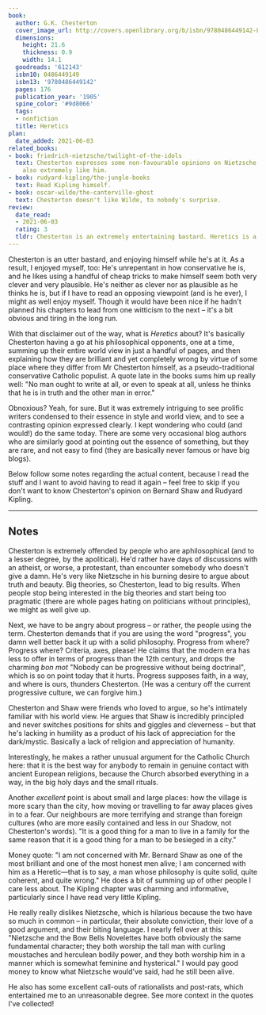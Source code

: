 ```yaml
---
book:
  author: G.K. Chesterton
  cover_image_url: http://covers.openlibrary.org/b/isbn/9780486449142-L.jpg
  dimensions:
    height: 21.6
    thickness: 0.9
    width: 14.1
  goodreads: '612143'
  isbn10: 0486449149
  isbn13: '9780486449142'
  pages: 176
  publication_year: '1905'
  spine_color: '#9d8066'
  tags:
  - nonfiction
  title: Heretics
plan:
  date_added: 2021-06-03
related_books:
- book: friedrich-nietzsche/twilight-of-the-idols
  text: Chesterton expresses some non-favourable opinions on Nietzsche while being
    also extremely like him.
- book: rudyard-kipling/the-jungle-books
  text: Read Kipling himself.
- book: oscar-wilde/the-canterville-ghost
  text: Chesterton doesn't like Wilde, to nobody's surprise.
review:
  date_read:
  - 2021-06-03
  rating: 3
  tldr: Chesterton is an extremely entertaining bastard. Heretics is a good read if you can tolerate him.
---
```


Chesterton is an utter bastard, and enjoying himself while he's at it. As a result, I enjoyed myself, too: He's
unrepentant in how conservative he is, and he likes using a handful of cheap tricks to make himself seem both very
clever and very plausible. He's neither as clever nor as plausible as he thinks he is, but if I have to read an opposing
viewpoint (and is he ever), I might as well enjoy myself.
Though it would have been nice if he hadn't planned his
chapters to lead from one witticism to the next – it's a bit obvious and tiring in the long run.

With that disclaimer out of the way, what is *Heretics* about? It's basically Chesterton having a go at his
philosophical opponents, one at a time, summing up their entire world view in just a handful of pages, and then
explaining how they are brilliant and yet completely wrong by virtue of some place where they differ from Mr Chesterton
himself, as a pseudo-traditional conservative Catholic populist. A quote late in the books sums him up really well: 
"No man ought to write at all, or even to speak at all, unless he thinks that he is in truth and the other man in error."

Obnoxious? Yeah, for sure. But it was extremely intriguing to see prolific writers condensed to their essence in style
and world view, and to see a contrasting opinion expressed clearly. I kept wondering who could (and would!) do the same
today. There are some very occasional blog authors who are similarly good at pointing out the essence of something, but
they are rare, and not easy to find (they are basically never famous or have big blogs).

Below follow some notes regarding the actual content, because I read the stuff and I want to avoid having to read it
again – feel free to skip if you don't want to know Chesterton's opinion on Bernard Shaw and Rudyard Kipling.

----

## Notes

Chesterton is extremely offended by people who are aphilosophical (and to a lesser degree, by the apolitical). He'd
rather have days of discussions with an atheist, or worse, a protestant, than encounter somebody who doesn't give a
damn. He's very like Nietzsche in his burning desire to argue about truth and beauty. Big theories, so Chesterton, lead
to big results. When people stop being interested in the big theories and start being too pragmatic (there are whole
pages hating on politicians without principles), we might as well give up.

Next, we have to be angry about progress – or rather, the people using the term. Chesterton demands that if you are
using the word "progress", you damn well better back it up with a solid philosophy. Progress from where? Progress where?
Criteria, axes, please! He claims that the modern era has less to offer in terms of progress than the 12th century, and
drops the charming *bon mot* "Nobody can be progressive without being doctrinal", which is so on point today that it hurts.
Progress supposes faith, in a way, and where is ours, thunders Chesterton. (He was a century off the current progressive
culture, we can forgive him.)

Chesterton and Shaw were friends who loved to argue, so he's intimately familiar with his world view. He argues that Shaw
is incredibly principled and never switches positions for shits and giggles and cleverness – but that he's lacking in
humility as a product of his lack of appreciation for the dark/mystic. Basically a lack of religion and appreciation of
humanity.

Interestingly, he makes a rather unusual argument for the Catholic Church here: that it is the best way for anybody to
remain in genuine contact with ancient European religions, because the Church absorbed everything in a way, in the big
holy days and the small rituals.

Another *excellent* point is about small and large places: how the village is more scary than the city, how moving or
travelling to far away places gives in to a fear. Our neighbours are more terrifying and strange than foreign cultures
(who are more easily contained and less in our Shadow, not Chesterton's words).
"It is a good thing for a man to live in a family for the same reason that it is a good thing for a man to be besieged in a city."

Money quote: "I am not concerned with Mr. Bernard Shaw as one of the most brilliant and one of the most honest men
alive; I am concerned with him as a Heretic—that is to say, a man whose philosophy is quite solid, quite coherent, and
quite wrong." He does a bit of summing up of other people I care less about. The Kipling chapter was charming and
informative, particularly since I have read very little Kipling.

He really really dislikes Nietzsche, which is hilarious because the two have so much in common – in particular, their
absolute conviction, their love of a good argument, and their biting language. I nearly fell over at this: "Nietzsche
and the Bow Bells Novelettes have both obviously the same fundamental character; they both worship the tall man with
curling moustaches and herculean bodily power, and they both worship him in a manner which is somewhat feminine and
hysterical." I would pay good money to know what Nietzsche would've said, had he still been alive.

He also has some excellent call-outs of rationalists and post-rats, which entertained me to an unreasonable degree. See
more context in the quotes I've collected!

